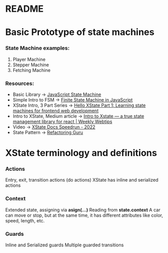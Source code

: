 # README
# Basic Prototype of state machines
### State Machine examples:
1. Player Machine
2. Stepper Machine
3. Fetching Machine

### Resources:
* Basic Library -> [JavaScript State Machine](https://github.com/jakesgordon/javascript-state-machine)
* Simple Intro to FSM -> [Finite State Machine in JavaScript](https://dev.to/spukas/finite-state-machine-in-javascript-1ki1)
* XState Intro, 3 Part Series -> [Hello XState Part 1: Learning state machines for frontend web development](https://dev.to/ekafyi/hello-xstate-learning-state-machines-for-frontend-web-development-5bin)
* Intro to XState, Medium article -> [Intro to Xstate — a true state management library for react | Weekly Webtips](https://medium.com/weekly-webtips/intro-to-xstate-a-true-state-management-system-library-for-react-d8c0051c71e4)
* Video ->  [XState Docs Speedrun - 2022](https://youtu.be/2eurRx-tR-I)
* State Pattern -> [Refactoring Guru](https://refactoring.guru/design-patterns/state/typescript/example)

# XState terminology and definitions
### Actions
Entry, exit, transition actions (do actions)
XState has inline and serialized actions
### Context
Extended state, assigning via **asign(…)**
Reading from **state.context**
A car can move or stop, but at the same time, it has different attributes like color, speed, length, etc.
### Guards
Inline and Serialized guards
Multiple guarded transitions
